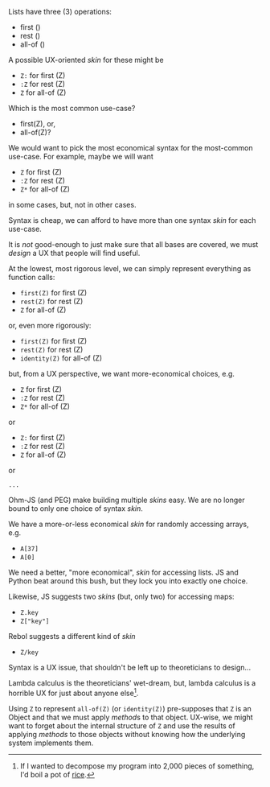 Lists have three (3) operations:

- first ()
- rest ()
- all-of ()

A possible UX-oriented *skin* for these might be

- `Z:` for first (Z)
- `:Z` for rest (Z)
- `Z` for all-of (Z)

Which is the most common use-case?

- first(Z), or,
- all-of(Z)?

We would want to pick the most economical syntax for the most-common use-case.  For example, maybe we will want

- `Z` for first (Z)
- `:Z` for rest (Z)
- `Z*` for all-of (Z)

in some cases, but, not in other cases.

Syntax is cheap, we can afford to have more than one syntax *skin* for each use-case.

It is *not* good-enough to just make sure that all bases are covered, we must *design* a UX that people will find useful.

At the lowest, most rigorous level, we can simply represent everything as function calls:

- `first(Z)` for first (Z)
- `rest(Z)` for rest (Z)
- `Z` for all-of (Z)

or, even more rigorously:

- `first(Z)` for first (Z)
- `rest(Z)` for rest (Z)
- `identity(Z)` for all-of (Z)

but, from a UX perspective, we want more-economical choices, e.g.

- `Z` for first (Z)
- `:Z` for rest (Z)
- `Z*` for all-of (Z)

or

- `Z:` for first (Z)
- `:Z` for rest (Z)
- `Z` for all-of (Z)

or 

`...`

Ohm-JS (and PEG) make building multiple *skins* easy.  We are no longer bound to only one choice of syntax *skin*.

We have a more-or-less economical *skin* for randomly accessing arrays, e.g.

- `A[37]`
- `A[0]`

We need a better, "more economical", *skin* for accessing lists.  JS and Python beat around this bush, but they lock you into exactly one choice.

Likewise, JS suggests two *skins* (but, only two) for accessing maps:
- `Z.key`
- `Z["key"]`

Rebol suggests a different kind of *skin*

- `Z/key`

Syntax is a UX issue, that shouldn't be left up to theoreticians to design...

Lambda calculus is the theoreticians' wet-dream, but, lambda calculus is a horrible UX for just about anyone else[^rice].

[^rice]: If I wanted to decompose my program into 2,000 pieces of something, I'd boil a pot of [rice](https://www.facebook.com/becomedyuk/videos/i-like-rice-rice-is-great-when-youre-hungry-and-you-want-2000-of-something/362130138111477/).

Using `Z` to represent `all-of(Z)` (or `identity(Z)`) pre-supposes that `Z` is an Object and that we must apply *method*s to that object.  UX-wise, we might want to forget about the internal structure of `Z` and use the results of applying *methods* to those objects without knowing how the underlying system implements them.